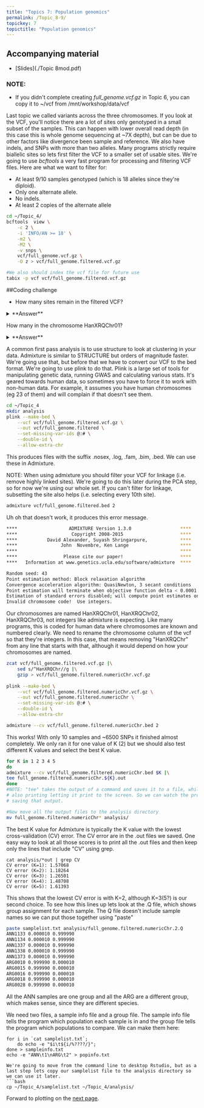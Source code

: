 ```yaml
---
title: "Topics 7: Population genomics"
permalink: /Topic_8-9/
topickey: 7
topictitle: "Population genomics"
---
```


## Accompanying material
* [Slides](./Topic 8mod.pdf)

### NOTE:
* If you didn't complete creating _full_genome.vcf.gz_ in Topic 6, you can copy it to ~/vcf from /mnt/workshop/data/vcf


Last topic we called variants across the three chromosomes. If you look at the VCF, you'll notice there are a lot of sites only genotyped in a small subset of the samples. This can happen with lower overall read depth (in this case this is whole genome sequencing at ~7X depth), but can be due to other factors like divergence been sample and reference. We also have indels, and SNPs with more than two alleles. Many programs strictly require biallelic sites so lets first filter the VCF to a smaller set of usable sites.
We're going to use _bcftools_ a very fast program for processing and filtering VCF files. Here are what we want to filter for:
* At least 9/10 samples genotyped (which is 18 alleles since they're diploid).
* Only one alternate allele.
* No indels.
* At least 2 copies of the alternate allele

```bash
cd ~/Topic_4/
bcftools  view \
	-c 2 \
	-i 'INFO/AN >= 18' \
	-m2 \
	-M2 \
	-v snps \
	vcf/full_genome.vcf.gz \
	-O z > vcf/full_genome.filtered.vcf.gz

#We also should index the vcf file for future use
tabix -p vcf vcf/full_genome.filtered.vcf.gz
```

##Coding challenge
* How many sites remain in the filtered VCF? 

<details>
<summary markdown="span">**Answer**
</summary>
```bash
zgrep -v \^# vcf/full_genome.filtered.vcf.gz | wc -l
```
</details>	

How many in the chromosome HanXRQChr01?

<details>
<summary markdown="span">**Answer**
</summary>
```bash
zgrep -v \^# vcf/full_genome.filtered.vcf.gz | grep Chr01 | wc -l
zgrep -v \^# vcf/full_genome.filtered.vcf.gz | grep Chr03 | wc -l
zgrep -v \^# vcf/full_genome.filtered.vcf.gz | grep Chr02 | wc -l
```
</details>


A common first pass analysis is to use structure to look at clustering in your data. Admixture is similar to STRUCTURE but orders of magnitude faster. We're going use that, but before that we have to convert our VCF to the bed format. We're going to use plink to do that. Plink is a large set of tools for manipulating genetic data, running GWAS and calculating various stats. It's geared towards human data, so sometimes you have to force it to work with non-human data. For example, it assumes you have human chromosomes (eg 23 of them) and will complain if that doesn't see them.


```bash
cd ~/Topic_4
mkdir analysis
plink --make-bed \
	--vcf vcf/full_genome.filtered.vcf.gz \
	--out vcf/full_genome.filtered \
	--set-missing-var-ids @:# \
	--double-id \
	--allow-extra-chr
```
This produces files with the suffix .nosex, .log, .fam, .bim, .bed. We can use these in Admixture.

NOTE: When using admixture you should filter your VCF for linkage (i.e. remove highly linked sites). We're going to do this later during the PCA step, so for now we're using our whole set. If you can't filter for linkage, subsetting the site also helps (i.e. selecting every 10th site).

```bash 
admixture vcf/full_genome.filtered.bed 2
```
Uh oh that doesn't work, it produces this error message.
```bash
****                   ADMIXTURE Version 1.3.0                  ****
****                    Copyright 2008-2015                     ****
****           David Alexander, Suyash Shringarpure,            ****
****                John  Novembre, Ken Lange                   ****
****                                                            ****
****                 Please cite our paper!                     ****
****   Information at www.genetics.ucla.edu/software/admixture  ****

Random seed: 43
Point estimation method: Block relaxation algorithm
Convergence acceleration algorithm: QuasiNewton, 3 secant conditions
Point estimation will terminate when objective function delta < 0.0001
Estimation of standard errors disabled; will compute point estimates only.
Invalid chromosome code!  Use integers.
```
Our chromosomes are named HanXRQChr01, HanXRQChr02, HanXRQChr03, not integers like admixture is expecting. Like many programs, this is coded for human data where chromosomes are known and numbered clearly. We need to rename the chromosome column of the vcf so that they're integers. In this case, that means removing "HanXRQChr" from any line that starts with that, although it would depend on how your chromosomes are named.

```bash
zcat vcf/full_genome.filtered.vcf.gz |\
	sed s/^HanXRQChr//g |\
	gzip > vcf/full_genome.filtered.numericChr.vcf.gz
	
plink --make-bed \
	--vcf vcf/full_genome.filtered.numericChr.vcf.gz \
	--out vcf/full_genome.filtered.numericChr \
	--set-missing-var-ids @:# \
	--double-id \
	--allow-extra-chr

admixture --cv vcf/full_genome.filtered.numericChr.bed 2
```
This works! With only 10 samples and ~6500 SNPs it finished almost completely. We only ran it for one value of K (2) but we should also test different K values and select the best K value.
```bash 
for K in 1 2 3 4 5
do 
admixture --cv vcf/full_genome.filtered.numericChr.bed $K |\
tee full_genome.filtered.numericChr.${K}.out 
done
#NOTE: "tee" takes the output of a command and saves it to a file, while 
# also printing letting it print to the screen. So we can watch the progress while also 
# saving that output. 

#Now move all the output files to the analysis directory
mv full_genome.filtered.numericChr* analysis/
```
The best K value for Admixture is typically the K value with the lowest cross-validation (CV) error. The CV error are in the .out files we saved. One easy way to look at all those scores is to print all the .out files and then keep only the lines that include "CV" using grep. 

```
cat analysis/*out | grep CV
CV error (K=1): 1.57068
CV error (K=2): 1.18264
CV error (K=3): 1.26501
CV error (K=4): 1.48708
CV error (K=5): 1.61393
```
This shows that the lowest CV error is with K=2, although K=3(5?) is our second choice. To see how this lines up lets look at the .Q file, which shows group assignment for each sample. The Q file doesn't include sample names so we can put those together using "paste"

```bash
paste samplelist.txt analysis/full_genome.filtered.numericChr.2.Q
ANN1133	0.000010 0.999990
ANN1134	0.000010 0.999990
ANN1337	0.000010 0.999990
ANN1338	0.000010 0.999990
ANN1373	0.000010 0.999990
ARG0010	0.999990 0.000010
ARG0015	0.999990 0.000010
ARG0016	0.999990 0.000010
ARG0018	0.999990 0.000010
ARG0028	0.999990 0.000010
```
All the ANN samples are one group and all the ARG are a different group, which makes sense, since they are different species. 

We need two files, a sample info file and a group file. The sample info file tells the program which population each sample is in and the group file tells the program which populations to compare. We can make them here:

```
for i in `cat samplelist.txt`; 
	do echo -e "$i\t${i/%????/}"; 
done > sampleinfo.txt
echo -e "ANN\t1\nARG\t2" > popinfo.txt
```


```
We're going to move from the command line to desktop Rstudio, but as a last step lets copy our samplelist file to the analysis directory so we can use it later.
```bash
cp ~/Topic_4/samplelist.txt ~/Topic_4/analysis/
```

Forward to plotting on the [next page](./plotting_structure.md).

